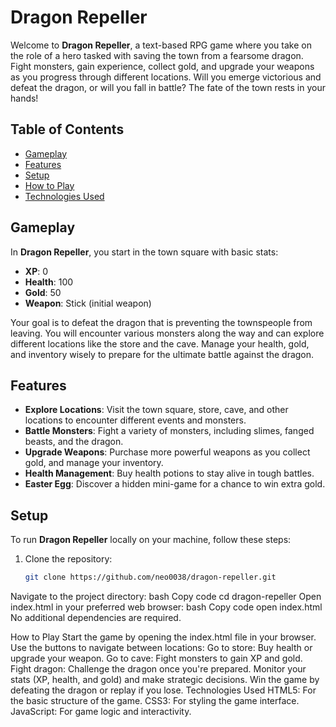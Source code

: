 # Dragon Repeller

Welcome to **Dragon Repeller**, a text-based RPG game where you take on the role of a hero tasked with saving the town from a fearsome dragon. Fight monsters, gain experience, collect gold, and upgrade your weapons as you progress through different locations. Will you emerge victorious and defeat the dragon, or will you fall in battle? The fate of the town rests in your hands!

## Table of Contents
- [Gameplay](#gameplay)
- [Features](#features)
- [Setup](#setup)
- [How to Play](#how-to-play)
- [Technologies Used](#technologies-used)

## Gameplay
In **Dragon Repeller**, you start in the town square with basic stats:
- **XP**: 0
- **Health**: 100
- **Gold**: 50
- **Weapon**: Stick (initial weapon)

Your goal is to defeat the dragon that is preventing the townspeople from leaving. You will encounter various monsters along the way and can explore different locations like the store and the cave. Manage your health, gold, and inventory wisely to prepare for the ultimate battle against the dragon.

## Features
- **Explore Locations**: Visit the town square, store, cave, and other locations to encounter different events and monsters.
- **Battle Monsters**: Fight a variety of monsters, including slimes, fanged beasts, and the dragon.
- **Upgrade Weapons**: Purchase more powerful weapons as you collect gold, and manage your inventory.
- **Health Management**: Buy health potions to stay alive in tough battles.
- **Easter Egg**: Discover a hidden mini-game for a chance to win extra gold.

## Setup
To run **Dragon Repeller** locally on your machine, follow these steps:

1. Clone the repository:
   ```bash
   git clone https://github.com/neo0038/dragon-repeller.git
Navigate to the project directory:
bash
Copy code
cd dragon-repeller
Open index.html in your preferred web browser:
bash
Copy code
open index.html
No additional dependencies are required.

How to Play
Start the game by opening the index.html file in your browser.
Use the buttons to navigate between locations:
Go to store: Buy health or upgrade your weapon.
Go to cave: Fight monsters to gain XP and gold.
Fight dragon: Challenge the dragon once you're prepared.
Monitor your stats (XP, health, and gold) and make strategic decisions.
Win the game by defeating the dragon or replay if you lose.
Technologies Used
HTML5: For the basic structure of the game.
CSS3: For styling the game interface.
JavaScript: For game logic and interactivity.
